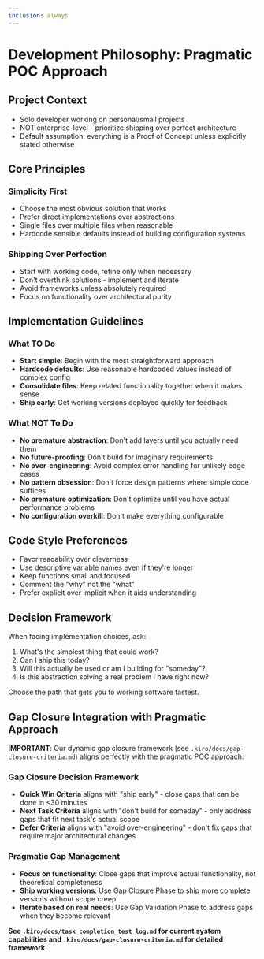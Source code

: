 ```yaml
---
inclusion: always
---
```


# Development Philosophy: Pragmatic POC Approach

## Project Context
- Solo developer working on personal/small projects
- NOT enterprise-level - prioritize shipping over perfect architecture
- Default assumption: everything is a Proof of Concept unless explicitly stated otherwise

## Core Principles

### Simplicity First
- Choose the most obvious solution that works
- Prefer direct implementations over abstractions
- Single files over multiple files when reasonable
- Hardcode sensible defaults instead of building configuration systems

### Shipping Over Perfection
- Start with working code, refine only when necessary
- Don't overthink solutions - implement and iterate
- Avoid frameworks unless absolutely required
- Focus on functionality over architectural purity

## Implementation Guidelines

### What TO Do
- **Start simple**: Begin with the most straightforward approach
- **Hardcode defaults**: Use reasonable hardcoded values instead of complex config
- **Consolidate files**: Keep related functionality together when it makes sense
- **Ship early**: Get working versions deployed quickly for feedback

### What NOT To Do
- **No premature abstraction**: Don't add layers until you actually need them
- **No future-proofing**: Don't build for imaginary requirements
- **No over-engineering**: Avoid complex error handling for unlikely edge cases
- **No pattern obsession**: Don't force design patterns where simple code suffices
- **No premature optimization**: Don't optimize until you have actual performance problems
- **No configuration overkill**: Don't make everything configurable

## Code Style Preferences
- Favor readability over cleverness
- Use descriptive variable names even if they're longer
- Keep functions small and focused
- Comment the "why" not the "what"
- Prefer explicit over implicit when it aids understanding

## Decision Framework
When facing implementation choices, ask:
1. What's the simplest thing that could work?
2. Can I ship this today?
3. Will this actually be used or am I building for "someday"?
4. Is this abstraction solving a real problem I have right now?

Choose the path that gets you to working software fastest.

## Gap Closure Integration with Pragmatic Approach

**IMPORTANT**: Our dynamic gap closure framework (see `.kiro/docs/gap-closure-criteria.md`) aligns perfectly with the pragmatic POC approach:

### Gap Closure Decision Framework
- **Quick Win Criteria** aligns with "ship early" - close gaps that can be done in <30 minutes
- **Next Task Criteria** aligns with "don't build for someday" - only address gaps that fit next task's actual scope
- **Defer Criteria** aligns with "avoid over-engineering" - don't fix gaps that require major architectural changes

### Pragmatic Gap Management
- **Focus on functionality**: Close gaps that improve actual functionality, not theoretical completeness
- **Ship working versions**: Use Gap Closure Phase to ship more complete versions without scope creep
- **Iterate based on real needs**: Use Gap Validation Phase to address gaps when they become relevant

**See `.kiro/docs/task_completion_test_log.md` for current system capabilities and `.kiro/docs/gap-closure-criteria.md` for detailed framework.**
